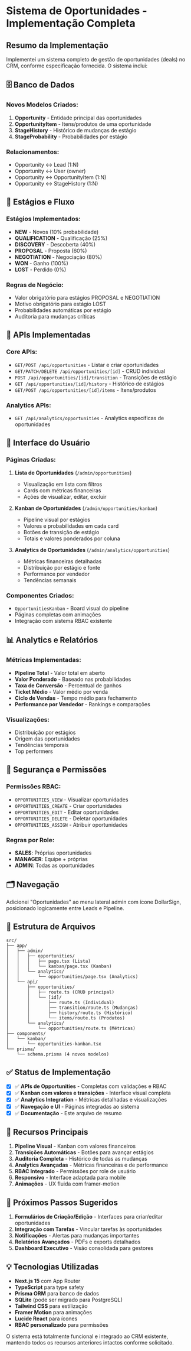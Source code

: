# Sistema de Oportunidades - Implementação Completa

## Resumo da Implementação

Implementei um sistema completo de gestão de oportunidades (deals) no CRM, conforme especificação fornecida. O sistema inclui:

## 🗄️ Banco de Dados

### Novos Modelos Criados:

1. **Opportunity** - Entidade principal das oportunidades
2. **OpportunityItem** - Itens/produtos de uma oportunidade
3. **StageHistory** - Histórico de mudanças de estágio
4. **StageProbability** - Probabilidades por estágio

### Relacionamentos:
- Opportunity ↔ Lead (1:N)
- Opportunity ↔ User (owner)
- Opportunity ↔ OpportunityItem (1:N)
- Opportunity ↔ StageHistory (1:N)

## 🔄 Estágios e Fluxo

### Estágios Implementados:
- **NEW** - Novos (10% probabilidade)
- **QUALIFICATION** - Qualificação (25%)
- **DISCOVERY** - Descoberta (40%)
- **PROPOSAL** - Proposta (60%)
- **NEGOTIATION** - Negociação (80%)
- **WON** - Ganho (100%)
- **LOST** - Perdido (0%)

### Regras de Negócio:
- Valor obrigatório para estágios PROPOSAL e NEGOTIATION
- Motivo obrigatório para estágio LOST
- Probabilidades automáticas por estágio
- Auditoria para mudanças críticas

## 🚀 APIs Implementadas

### Core APIs:
- `GET/POST /api/opportunities` - Listar e criar oportunidades
- `GET/PATCH/DELETE /api/opportunities/[id]` - CRUD individual
- `POST /api/opportunities/[id]/transition` - Transições de estágio
- `GET /api/opportunities/[id]/history` - Histórico de estágios
- `GET/POST /api/opportunities/[id]/items` - Itens/produtos

### Analytics APIs:
- `GET /api/analytics/opportunities` - Analytics específicas de oportunidades

## 🎨 Interface do Usuário

### Páginas Criadas:
1. **Lista de Oportunidades** (`/admin/opportunities`)
   - Visualização em lista com filtros
   - Cards com métricas financeiras
   - Ações de visualizar, editar, excluir

2. **Kanban de Oportunidades** (`/admin/opportunities/kanban`)
   - Pipeline visual por estágios
   - Valores e probabilidades em cada card
   - Botões de transição de estágio
   - Totais e valores ponderados por coluna

3. **Analytics de Oportunidades** (`/admin/analytics/opportunities`)
   - Métricas financeiras detalhadas
   - Distribuição por estágio e fonte
   - Performance por vendedor
   - Tendências semanais

### Componentes Criados:
- `OpportunitiesKanban` - Board visual do pipeline
- Páginas completas com animações
- Integração com sistema RBAC existente

## 📊 Analytics e Relatórios

### Métricas Implementadas:
- **Pipeline Total** - Valor total em aberto
- **Valor Ponderado** - Baseado nas probabilidades
- **Taxa de Conversão** - Percentual de ganhos
- **Ticket Médio** - Valor médio por venda
- **Ciclo de Vendas** - Tempo médio para fechamento
- **Performance por Vendedor** - Rankings e comparações

### Visualizações:
- Distribuição por estágios
- Origem das oportunidades
- Tendências temporais
- Top performers

## 🔐 Segurança e Permissões

### Permissões RBAC:
- `OPPORTUNITIES_VIEW` - Visualizar oportunidades
- `OPPORTUNITIES_CREATE` - Criar oportunidades
- `OPPORTUNITIES_EDIT` - Editar oportunidades
- `OPPORTUNITIES_DELETE` - Deletar oportunidades
- `OPPORTUNITIES_ASSIGN` - Atribuir oportunidades

### Regras por Role:
- **SALES**: Próprias oportunidades
- **MANAGER**: Equipe + próprias
- **ADMIN**: Todas as oportunidades

## 🗂️ Navegação

Adicionei "Oportunidades" ao menu lateral admin com ícone DollarSign, posicionado logicamente entre Leads e Pipeline.

## 📁 Estrutura de Arquivos

```
src/
├── app/
│   ├── admin/
│   │   ├── opportunities/
│   │   │   ├── page.tsx (Lista)
│   │   │   └── kanban/page.tsx (Kanban)
│   │   └── analytics/
│   │       └── opportunities/page.tsx (Analytics)
│   └── api/
│       ├── opportunities/
│       │   ├── route.ts (CRUD principal)
│       │   └── [id]/
│       │       ├── route.ts (Individual)
│       │       ├── transition/route.ts (Mudanças)
│       │       ├── history/route.ts (Histórico)
│       │       └── items/route.ts (Produtos)
│       └── analytics/
│           └── opportunities/route.ts (Métricas)
├── components/
│   └── kanban/
│       └── opportunities-kanban.tsx
└── prisma/
    └── schema.prisma (4 novos modelos)
```

## ✅ Status de Implementação

- [x] ✅ **APIs de Opportunities** - Completas com validações e RBAC
- [x] ✅ **Kanban com valores e transições** - Interface visual completa
- [x] ✅ **Analytics Integration** - Métricas detalhadas e visualizações
- [x] ✅ **Navegação e UI** - Páginas integradas ao sistema
- [x] ✅ **Documentação** - Este arquivo de resumo

## 🚀 Recursos Principais

1. **Pipeline Visual** - Kanban com valores financeiros
2. **Transições Automáticas** - Botões para avançar estágios
3. **Auditoria Completa** - Histórico de todas as mudanças
4. **Analytics Avançadas** - Métricas financeiras e de performance
5. **RBAC Integrado** - Permissões por role de usuário
6. **Responsivo** - Interface adaptada para mobile
7. **Animações** - UX fluida com framer-motion

## 🎯 Próximos Passos Sugeridos

1. **Formulários de Criação/Edição** - Interfaces para criar/editar oportunidades
2. **Integração com Tarefas** - Vincular tarefas às oportunidades
3. **Notificações** - Alertas para mudanças importantes
4. **Relatórios Avançados** - PDFs e exports detalhados
5. **Dashboard Executivo** - Visão consolidada para gestores

## 💡 Tecnologias Utilizadas

- **Next.js 15** com App Router
- **TypeScript** para type safety
- **Prisma ORM** para banco de dados
- **SQLite** (pode ser migrado para PostgreSQL)
- **Tailwind CSS** para estilização
- **Framer Motion** para animações
- **Lucide React** para ícones
- **RBAC personalizado** para permissões

O sistema está totalmente funcional e integrado ao CRM existente, mantendo todos os recursos anteriores intactos conforme solicitado.